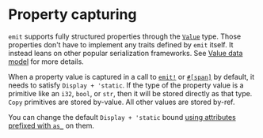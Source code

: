 # Property capturing

`emit` supports fully structured properties through the [`Value`](https://docs.rs/emit/0.11.0-alpha.20/emit/struct.Value.html) type. Those properties don't have to implement any traits defined by `emit` itself. It instead leans on other popular serialization frameworks. See [Value data model](./events.md#value-data-model) for more details.

When a property value is captured in a call to [`emit!`](https://docs.rs/emit/0.11.0-alpha.20/emit/macro.emit.html) or [`#[span]`](https://docs.rs/emit/0.11.0-alpha.20/emit/attr.span.html) by default, it needs to satisfy `Display + 'static`. If the type of the property value is a primitive like an `i32`, `bool`, or `str`, then it will be stored directly as that type. `Copy` primitives are stored by-value. All other values are stored by-ref.

You can change the default `Display + 'static` bound [using attributes prefixed with `as_`](https://docs.rs/emit/0.11.0-alpha.20/emit/attr.span.html?search=attr%3Aas_) on them.
